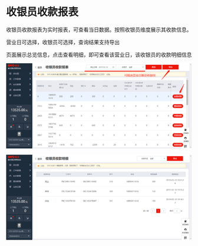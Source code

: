 # 收银员收款报表

收银员收款报表为实时报表，可查看当日数据。按照收银员维度展示其收款信息。

营业日可选择，收银员可选择，查询结果支持导出

页面展示总览信息，点击查看明细，即可查看该营业日，该收银员的收款明细信息

![](../../../.gitbook/assets/image%20%28256%29.png)

![](../../../.gitbook/assets/image%20%28184%29.png)

